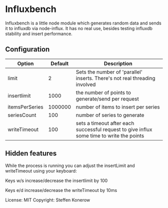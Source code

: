# Influxbench

Influxbench is a little node module which generates random data and sends it to influxdb
via node-influx.
It has no real use, besides testing influxdb stability and insert performance. 


## Configuration

Option | Default | Description
------ | ------- | -----------
limit  | 2 | Sets the number of 'parallel' inserts. There's not real threading involved
insertlimit | 1000 | the number of points to generate/send per request
itemsPerSeries | 1000000 | number of items to insert per series
seriesCount | 100 | number of series to generate
writeTimeout | 100 | sets a timeout after each successful request to give influx some time to write the points


## Hidden features
While the process is running you can adjust the insertLimit and writeTimeout using your keyboard:

Keys w/s increase/decrease the insertlimit by 100

Keys e/d increase/decrease the writeTimeout by 10ms

License: MIT
Copyright: Steffen Konerow